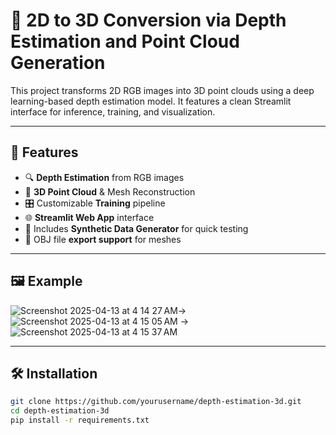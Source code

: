 # 🧠 2D to 3D Conversion via Depth Estimation and Point Cloud Generation

This project transforms 2D RGB images into 3D point clouds using a deep learning-based depth estimation model. It features a clean Streamlit interface for inference, training, and visualization.

---

## 🚀 Features

- 🔍 **Depth Estimation** from RGB images
- 🧩 **3D Point Cloud** & Mesh Reconstruction
- 🎛️ Customizable **Training** pipeline
- 🌐 **Streamlit Web App** interface
- 🧪 Includes **Synthetic Data Generator** for quick testing
- 💾 OBJ file **export support** for meshes

---

## 🖼️ Example
![Screenshot 2025-04-13 at 4 14 27 AM](https://github.com/user-attachments/assets/2c2eacb6-9332-4121-bacf-e4c8efbb7572)→ 
![Screenshot 2025-04-13 at 4 15 05 AM](https://github.com/user-attachments/assets/ec0837d1-0699-4be2-a636-d281fe766b25)
→ ![Screenshot 2025-04-13 at 4 15 37 AM](https://github.com/user-attachments/assets/d53f8fe0-b066-45dd-8493-b550ce1c10b5)


---

## 🛠️ Installation

```bash
git clone https://github.com/yourusername/depth-estimation-3d.git
cd depth-estimation-3d
pip install -r requirements.txt
